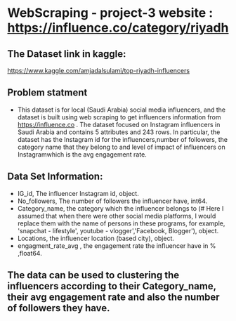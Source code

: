 # WebScraping - project-3 website : https://influence.co/category/riyadh
## The Dataset link in kaggle:
https://www.kaggle.com/amjadalsulami/top-riyadh-influencers 
## Problem statment
- This dataset is for local (Saudi Arabia) social media influencers, and the dataset is built using web scraping to get influencers information from https://influence.co . The dataset focused on Instagram influencers in Saudi Arabia and contains 5 attributes and 243 rows. In particular, the dataset has the Instagram id for the influencers,number of followers, the category name that they belong to and level of impact of influencers on Instagramwhich is the avg engagement rate.

## Data Set Information: 
- IG_id, The influencer Instagram id, object.
- No_followers,  The number of followers the influencer have, int64.
- Category_name, the category which the influencer belongs to (# Here I assumed that when there were other social media platforms, I would replace them with the name of persons in these programs, for example,  'snapchat - lifestyle', youtube - vlogger','Facebook, Blogger'), object.
- Locations, the influencer location (based city), object.
- engagment_rate_avg , the engagement rate the influencer have in % ,float64.
## The data can be used to clustering the influencers according to their Category_name, their avg engagement rate and also the number of followers they have.
